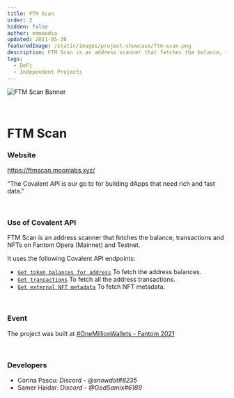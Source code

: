 ```yaml
---
title: FTM Scan
order: 2  
hidden: false
author: emmaodia
updated: 2021-05-30
featuredImage: /static/images/project-showcase/ftm-scan.png
description: FTM Scan is an address scanner that fetches the balance, transactions and NFTs on Fantom Opera (Mainnet) and Testnet.
tags: 
  - DeFi
  - Independent Projects
---
```


![FTM Scan Banner](/static/images/project-showcase/ftm-scan.png)

&nbsp;
# FTM Scan

### Website
https://ftmscan.moonlabs.xyz/

<Aside>

"The Covalent API is our go to for building dApps that need rich and fast data."

</Aside>

&nbsp;

### Use of Covalent API
FTM Scan is an address scanner that fetches the balance, transactions and NFTs on Fantom Opera (Mainnet) and Testnet.

It uses the following Covalent API endpoints:
- [`Get token balances for address`](https://www.covalenthq.com/docs/api/#get-/v1/{chain_id}/address/{address}/balances_v2/) To fetch the address balances.
- [`Get transactions`](https://www.covalenthq.com/docs/api/#get-/v1/{chain_id}/address/{address}/transactions_v2/) To fetch all the address transactions.
- [`Get external NFT metadata`](https://www.covalenthq.com/docs/api/#get-/v1/{chain_id}/tokens/{contract_address}/nft_metadata/{token_id}/) To fetch NFT metadata.

&nbsp;

### Event
The project was built at [#OneMillionWallets - Fantom 2021](https://www.covalenthq.com/blog/omw-fantom-winners/)

&nbsp;

### Developers

- Corina Pascu: *Discord - @snowdot#8235*
- Samer Haidar: *Discord - @GodSamix#6189*
